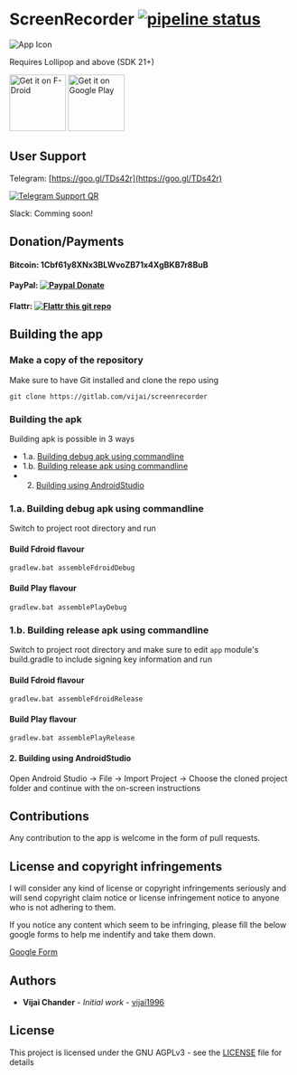 # ScreenRecorder   [![pipeline status](https://gitlab.com/vijai/screenrecorder/badges/master/pipeline.svg)](https://gitlab.com/vijai/screenrecorder/commits/master)
![App Icon](ic_launcher-web.png?raw=true "App Icon")

Requires Lollipop and above (SDK 21+)

<a href="https://f-droid.org/packages/com.orpheusdroid.screenrecorder/" target="_blank">
<img src="https://f-droid.org/badge/get-it-on.png" alt="Get it on F-Droid" height="100"/></a>
<a href="https://play.google.com/store/apps/details?id=com.orpheusdroid.screenrecorder" target="_blank">
<img src="https://play.google.com/intl/en_us/badges/images/generic/en-play-badge.png" alt="Get it on Google Play" height="100"/></a>

## User Support
Telegram: [https://goo.gl/TDs42r](https://goo.gl/TDs42r)

[![Telegram Support QR](https://goo.gl/TDs42r.qr "Telegram Support QR")](https://goo.gl/TDs42r.qr)

Slack:    Comming soon!

## Donation/Payments
#### Bitcoin:     1Cbf61y8XNx3BLWvoZB71x4XgBKB7r8BuB
#### PayPal:      [![Paypal Donate](https://www.paypalobjects.com/webstatic/en_US/i/btn/png/gold-pill-paypal-26px.png)](https://paypal.me/vijaichander/5)
#### Flattr:      [![Flattr this git repo](https://button.flattr.com/flattr-badge-large.png)](https://flattr.com/submit/auto?fid=66ngyo&url=https%3A%2F%2Fgithub.com%2Fvijai1996%2Fscreenrecorder)

## Building the app

### Make a copy of the repository

Make sure to have Git installed and clone the repo using

```
git clone https://gitlab.com/vijai/screenrecorder
```

### Building the apk
Building apk is possible in 3 ways
* 1.a. [Building debug apk using commandline](#1a-building-debug-apk-using-commandline)
* 1.b. [Building release apk using commandline](#1b-building-release-apk-using-commandline)
* 2.   [Building using AndroidStudio](#2-building-using-androidstudio)

### 1.a. Building debug apk using commandline
Switch to project root directory and run

#### Build Fdroid flavour
```
gradlew.bat assembleFdroidDebug
```

#### Build Play flavour
```
gradlew.bat assemblePlayDebug
```

### 1.b. Building release apk using commandline
Switch to project root directory and make sure to edit `app` module's build.gradle to include signing key information and run

#### Build Fdroid flavour
```
gradlew.bat assembleFdroidRelease
```

#### Build Play flavour
```
gradlew.bat assemblePlayRelease
```

#### 2. Building using AndroidStudio
Open Android Studio -> File -> Import Project -> Choose the cloned project folder and continue with the on-screen instructions

## Contributions
Any contribution to the app is welcome in the form of pull requests.

## License and copyright infringements
I will consider any kind of license or copyright infringements seriously and will send copyright claim notice or license infringement notice to anyone who is not adhering to them.

If you notice any content which seem to be infringing, please fill the below google forms to help me indentify and take them down.

[Google Form](https://goo.gl/forms/ntFKRXflFh2NH1dx1)

## Authors

* **Vijai Chander** - *Initial work* - [vijai1996](https://github.com/vijai1996)

## License

This project is licensed under the GNU AGPLv3 - see the [LICENSE](LICENSE) file for details
